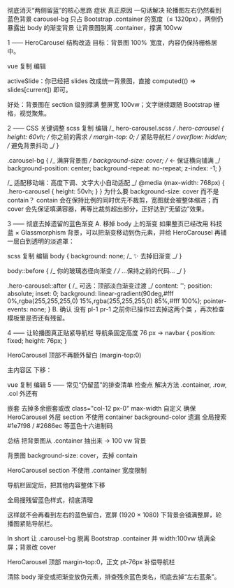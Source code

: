 彻底消灭“两侧留蓝”的核心思路
症状 真正原因 一句话解决
轮播图左右仍然看到蓝色背景 carousel-bg 只占 Bootstrap .container 的宽度（≤ 1320px），两侧仍暴露出 body 的渐变背景 让背景图脱离 .container，撑满 100vw

1 ⸺ HeroCarousel 结构改造
目标：背景图 100%  宽度，内容仍保持栅格居中。

vue
复制
编辑

<!-- HeroCarousel.vue（关键部分）-->
<template>
  <section class="hero-carousel w-100 position-relative">
    <!-- A. 把 .carousel-bg 提到 section 直系子元素，脱离 .container -->
    <div
      class="carousel-bg position-absolute top-0 start-0 w-100 h-100"
      :style="{ backgroundImage: `url(${activeSlide.image})` }"
    />
    
    <!-- B. 只让文字放在 .container，避免文字到两侧 -->
    <div class="container h-100 d-flex align-items-center">
      <div class="row w-100">
        <div class="col-lg-7">
          <!-- 文字、按钮…… -->
        </div>
      </div>
    </div>
  </section>
</template>
activeSlide：你已经把 slides 改成统一背景图，直接 computed(() => slides[current]) 即可。

好处：背景图在 section 级别撑满 整屏宽 100vw；文字继续跟随 Bootstrap 栅格，视觉聚焦。

2 ⸺ CSS 关键调整
scss
复制
编辑
/_ hero-carousel.scss _/
.hero-carousel {
height: 60vh; /_ 你之前的需求 _/
margin-top: 0; /_ 紧贴导航栏 _/
overflow: hidden; /_ 避免背景抖动 _/
}

.carousel-bg { /_ 满屏背景图 _/
background-size: cover; /_ ← 保证横向铺满 _/
background-position: center;
background-repeat: no-repeat;
z-index: -1;
}

/_ 适配移动端：高度下调、文字大小自动适配 _/
@media (max-width: 768px) {
.hero-carousel { height: 50vh; }
}
为什么要 background-size: cover 而不是 contain？
contain 会在保持比例的同时优先不裁剪，宽图就会被整体缩进；而 cover 会先保证填满容器，再等比裁剪超出部分，正好达到“无留边”效果。

3 ⸺ 彻底去掉遗留的蓝色渐变
A. 移掉 body 上的渐变
如果整页已经改用 科技蓝 × Glassmorphism 背景，可以把渐变移动到伪元素，并给 HeroCarousel 再铺一层白到透明的淡遮罩：

scss
复制
编辑
body {
background: none; /_ ✨ 去掉旧渐变 _/
}

body::before { /_ 你的玻璃态径向渐变 _/
/_ …保持之前的代码… _/
}

.hero-carousel::after { /_ 可选：顶部淡白渐变过渡 _/
content: '';
position: absolute;
inset: 0;
background: linear-gradient(90deg,#fff 0%,rgba(255,255,255,0) 15%,rgba(255,255,255,0) 85%,#fff 100%);
pointer-events: none;
}
B. 确认 <body> 没有 pl-1 pr-1
之前你已操作过去掉这两个类
，再次检查模板里是否还有残留。

4 ⸺ 让轮播图真正贴紧导航栏
导航条固定高度 76 px → navbar { position: fixed; height: 76px; }

HeroCarousel 顶部不再额外留白 (margin-top:0)

主内容区 下移：

vue
复制
编辑
<template>
<HeroCarousel />

  <!-- 统一给后面内容一个 offset，避免被导航栏遮挡 -->
  <main class="pt-5 pt-lg-4">
    <CampSection ... />
  </main>
</template>
5 ⸺ 常见“仍留蓝”的排查清单
检查点	解决方法
.container, .row, .col 外还有 <div class="row"> 嵌套	去掉多余嵌套或改 class="col-12 px-0"
max-width 自定义	确保 HeroCarousel 外层 section 不使用 container
background-color 遗漏	全局搜索 #1e7f98 / #2686ec 等蓝色十六进制码

总结
把背景图从 .container 抽出来 → 100 vw 背景

背景图 background-size: cover，去掉 contain

HeroCarousel section 不使用 .container 宽度限制

导航栏固定后，把其他内容整体下移

全局搜残留蓝色样式，彻底清理

这样就不会再看到左右的蓝色留白，宽屏 (1920 × 1080) 下背景会铺满整屏，轮播图紧贴导航栏。

In short
让 .carousel-bg 脱离 Bootstrap .container 并 width:100vw 填满全屏；背景改 cover

HeroCarousel 顶部 margin-top:0，正文 pt-76px 补偿导航栏

清除 body 渐变或把渐变放伪元素，排查残余蓝色类名，彻底去掉“左右蓝条”。

